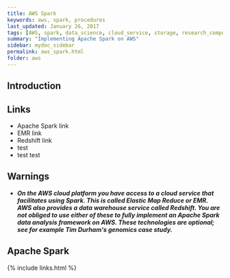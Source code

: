 ```yaml
---
title: AWS Spark
keywords: aws, spark, procedures
last_updated: January 26, 2017
tags: [AWS, spark, data_science, cloud_service, storage, research_computing, research_credits, scale]
summary: "Implementing Apache Spark on AWS"
sidebar: mydoc_sidebar
permalink: aws_spark.html
folder: aws
---
```


## Introduction

## Links
- Apache Spark link
- EMR link
- Redshift link
- test
- test test

## Warnings
- ***On the AWS cloud platform you have access to a cloud service that 
facilitates using Spark. This is called Elastic Map Reduce or EMR. AWS
also provides a data warehouse service called Redshift. You are not obliged
to use either of these to fully implement an Apache Spark data analysis 
framework on AWS. These technologies are optional; see for example Tim
Durham's genomics case study.***

## Apache Spark

{% include links.html %}
